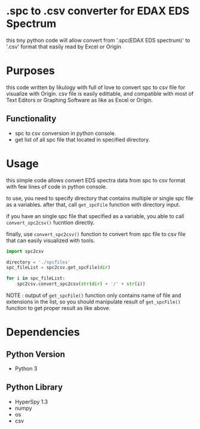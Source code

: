 # .spc to .csv converter for EDAX EDS Spectrum
this tiny python code will allow convert from '.spc(EDAX EDS spectrum)' to '.csv' format that easily read by Excel or Origin

# Purposes
this code written by likulogy with full of love to convert spc to csv file for visualize with Origin. csv file is easily edittable, and compatible with most of Text Editors or Graphing Software as like as Excel or Origin.
## Functionality
- spc to csv conversion in python console.
- get list of all spc file that located in specified directory.

# Usage
this simple code allows convert EDS spectra data from spc to csv format with few lines of code in python console.

to use, you need to specify directory that contains multiple or single spc file as a variables. after that, call `get_spcFile` function with directory input.

if you have an single spc file that specified as a variable, you able to call `convert_spc2csv()` fucntion directly.

finally, use `convert_spc2csv()` function to convert from spc file to csv file that can easily visualized with tools.

```python
import spc2csv

directory = './spcfiles'
spc_fileList = spc2csv.get_spcFile(dir)

for i in spc_fileList:
    spc2csv.convert_spc2csv(str(dir) + '/' + str(i))
```

NOTE : output of `get_spcFile()` function only contains name of file and extensions in the list, so you should manipulate result of `get_spcFile()` function to get proper result as like above.

# Dependencies
## Python Version
- Python 3

## Python Library
- HyperSpy 1.3
- numpy
- os
- csv
